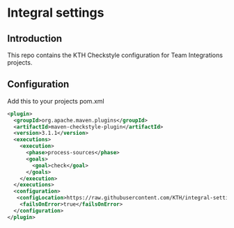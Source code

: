 # Integral settings 

## Introduction
This repo contains the KTH Checkstyle configuration for Team Integrations projects. 

## Configuration
Add this to your projects pom.xml

```xml
<plugin>
  <groupId>org.apache.maven.plugins</groupId>
  <artifactId>maven-checkstyle-plugin</artifactId>
  <version>3.1.1</version>
  <executions>
    <execution>
      <phase>process-sources</phase>
      <goals>
        <goal>check</goal>
      </goals>
    </execution>
  </executions>
  <configuration>
   <configLocation>https://raw.githubusercontent.com/KTH/integral-settings/master/kth_checkstyle.xml</configLocation>
    <failsOnError>true</failsOnError>
  </configuration>
</plugin>
```

